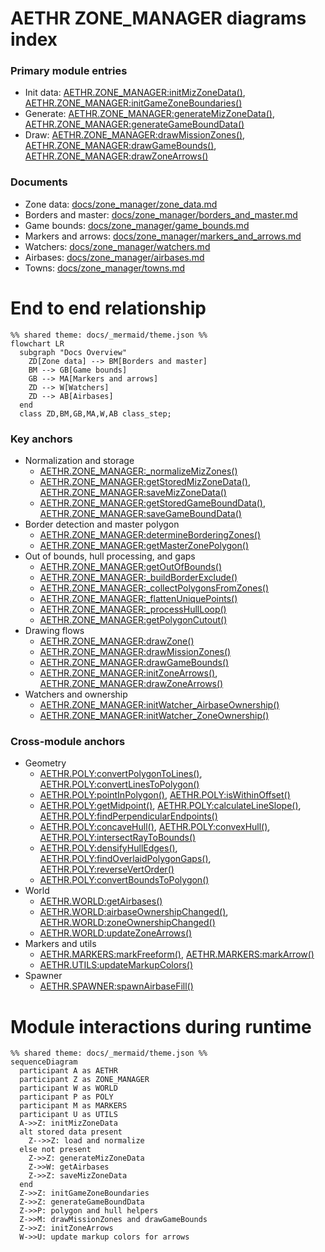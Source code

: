 # AETHR ZONE_MANAGER diagrams index

### Primary module entries
- Init data: [AETHR.ZONE_MANAGER:initMizZoneData()](https://github.com/Gh0st352/AETHR/blob/main/dev/ZONE_MANAGER.lua#L122), [AETHR.ZONE_MANAGER:initGameZoneBoundaries()](https://github.com/Gh0st352/AETHR/blob/main/dev/ZONE_MANAGER.lua#L860)
- Generate: [AETHR.ZONE_MANAGER:generateMizZoneData()](https://github.com/Gh0st352/AETHR/blob/main/dev/ZONE_MANAGER.lua#L205), [AETHR.ZONE_MANAGER:generateGameBoundData()](https://github.com/Gh0st352/AETHR/blob/main/dev/ZONE_MANAGER.lua#L895)
- Draw: [AETHR.ZONE_MANAGER:drawMissionZones()](https://github.com/Gh0st352/AETHR/blob/main/dev/ZONE_MANAGER.lua#L980), [AETHR.ZONE_MANAGER:drawGameBounds()](https://github.com/Gh0st352/AETHR/blob/main/dev/ZONE_MANAGER.lua#L931), [AETHR.ZONE_MANAGER:drawZoneArrows()](https://github.com/Gh0st352/AETHR/blob/main/dev/ZONE_MANAGER.lua#L1025)

### Documents
- Zone data: [docs/zone_manager/zone_data.md](docs/zone_manager/zone_data.md)
- Borders and master: [docs/zone_manager/borders_and_master.md](docs/zone_manager/borders_and_master.md)
- Game bounds: [docs/zone_manager/game_bounds.md](docs/zone_manager/game_bounds.md)
- Markers and arrows: [docs/zone_manager/markers_and_arrows.md](docs/zone_manager/markers_and_arrows.md)
- Watchers: [docs/zone_manager/watchers.md](docs/zone_manager/watchers.md)
- Airbases: [docs/zone_manager/airbases.md](docs/zone_manager/airbases.md)
- Towns: [docs/zone_manager/towns.md](docs/zone_manager/towns.md)

# End to end relationship

```mermaid
%% shared theme: docs/_mermaid/theme.json %%
flowchart LR
  subgraph "Docs Overview"
    ZD[Zone data] --> BM[Borders and master]
    BM --> GB[Game bounds]
    GB --> MA[Markers and arrows]
    ZD --> W[Watchers]
    ZD --> AB[Airbases]
  end
  class ZD,BM,GB,MA,W,AB class_step;
```

### Key anchors
- Normalization and storage
  - [AETHR.ZONE_MANAGER:_normalizeMizZones()](https://github.com/Gh0st352/AETHR/blob/main/dev/ZONE_MANAGER.lua#L53)
  - [AETHR.ZONE_MANAGER:getStoredMizZoneData()](https://github.com/Gh0st352/AETHR/blob/main/dev/ZONE_MANAGER.lua#L141), [AETHR.ZONE_MANAGER:saveMizZoneData()](https://github.com/Gh0st352/AETHR/blob/main/dev/ZONE_MANAGER.lua#L152)
  - [AETHR.ZONE_MANAGER:getStoredGameBoundData()](https://github.com/Gh0st352/AETHR/blob/main/dev/ZONE_MANAGER.lua#L874), [AETHR.ZONE_MANAGER:saveGameBoundData()](https://github.com/Gh0st352/AETHR/blob/main/dev/ZONE_MANAGER.lua#L885)
- Border detection and master polygon
  - [AETHR.ZONE_MANAGER:determineBorderingZones()](https://github.com/Gh0st352/AETHR/blob/main/dev/ZONE_MANAGER.lua#L232)
  - [AETHR.ZONE_MANAGER:getMasterZonePolygon()](https://github.com/Gh0st352/AETHR/blob/main/dev/ZONE_MANAGER.lua#L520)
- Out of bounds, hull processing, and gaps
  - [AETHR.ZONE_MANAGER:getOutOfBounds()](https://github.com/Gh0st352/AETHR/blob/main/dev/ZONE_MANAGER.lua#L799)
  - [AETHR.ZONE_MANAGER:_buildBorderExclude()](https://github.com/Gh0st352/AETHR/blob/main/dev/ZONE_MANAGER.lua#L356)
  - [AETHR.ZONE_MANAGER:_collectPolygonsFromZones()](https://github.com/Gh0st352/AETHR/blob/main/dev/ZONE_MANAGER.lua#L385)
  - [AETHR.ZONE_MANAGER:_flattenUniquePoints()](https://github.com/Gh0st352/AETHR/blob/main/dev/ZONE_MANAGER.lua#L410)
  - [AETHR.ZONE_MANAGER:_processHullLoop()](https://github.com/Gh0st352/AETHR/blob/main/dev/ZONE_MANAGER.lua#L449)
  - [AETHR.ZONE_MANAGER:getPolygonCutout()](https://github.com/Gh0st352/AETHR/blob/main/dev/ZONE_MANAGER.lua#L566)
- Drawing flows
  - [AETHR.ZONE_MANAGER:drawZone()](https://github.com/Gh0st352/AETHR/blob/main/dev/ZONE_MANAGER.lua#L329)
  - [AETHR.ZONE_MANAGER:drawMissionZones()](https://github.com/Gh0st352/AETHR/blob/main/dev/ZONE_MANAGER.lua#L980)
  - [AETHR.ZONE_MANAGER:drawGameBounds()](https://github.com/Gh0st352/AETHR/blob/main/dev/ZONE_MANAGER.lua#L931)
  - [AETHR.ZONE_MANAGER:initZoneArrows()](https://github.com/Gh0st352/AETHR/blob/main/dev/ZONE_MANAGER.lua#L1075), [AETHR.ZONE_MANAGER:drawZoneArrows()](https://github.com/Gh0st352/AETHR/blob/main/dev/ZONE_MANAGER.lua#L1025)
- Watchers and ownership
  - [AETHR.ZONE_MANAGER:initWatcher_AirbaseOwnership()](https://github.com/Gh0st352/AETHR/blob/main/dev/ZONE_MANAGER.lua#L1103)
  - [AETHR.ZONE_MANAGER:initWatcher_ZoneOwnership()](https://github.com/Gh0st352/AETHR/blob/main/dev/ZONE_MANAGER.lua#L1113)

### Cross-module anchors
- Geometry
  - [AETHR.POLY:convertPolygonToLines()](https://github.com/Gh0st352/AETHR/blob/main/dev/POLY.lua#L737), [AETHR.POLY:convertLinesToPolygon()](https://github.com/Gh0st352/AETHR/blob/main/dev/POLY.lua#L582)
  - [AETHR.POLY:pointInPolygon()](https://github.com/Gh0st352/AETHR/blob/main/dev/POLY.lua#L66), [AETHR.POLY:isWithinOffset()](https://github.com/Gh0st352/AETHR/blob/main/dev/POLY.lua#L1106)
  - [AETHR.POLY:getMidpoint()](https://github.com/Gh0st352/AETHR/blob/main/dev/POLY.lua#L1171), [AETHR.POLY:calculateLineSlope()](https://github.com/Gh0st352/AETHR/blob/main/dev/POLY.lua#L1186), [AETHR.POLY:findPerpendicularEndpoints()](https://github.com/Gh0st352/AETHR/blob/main/dev/POLY.lua#L1218)
  - [AETHR.POLY:concaveHull()](https://github.com/Gh0st352/AETHR/blob/main/dev/POLY.lua#L1309), [AETHR.POLY:convexHull()](https://github.com/Gh0st352/AETHR/blob/main/dev/POLY.lua#L1461), [AETHR.POLY:intersectRayToBounds()](https://github.com/Gh0st352/AETHR/blob/main/dev/POLY.lua#L1491)
  - [AETHR.POLY:densifyHullEdges()](https://github.com/Gh0st352/AETHR/blob/main/dev/POLY.lua#L1556), [AETHR.POLY:findOverlaidPolygonGaps()](https://github.com/Gh0st352/AETHR/blob/main/dev/POLY.lua#L1618), [AETHR.POLY:reverseVertOrder()](https://github.com/Gh0st352/AETHR/blob/main/dev/POLY.lua#L1761)
  - [AETHR.POLY:convertBoundsToPolygon()](https://github.com/Gh0st352/AETHR/blob/main/dev/POLY.lua#L1039)
- World
  - [AETHR.WORLD:getAirbases()](https://github.com/Gh0st352/AETHR/blob/main/dev/WORLD.lua#L428)
  - [AETHR.WORLD:airbaseOwnershipChanged()](https://github.com/Gh0st352/AETHR/blob/main/dev/WORLD.lua#L970), [AETHR.WORLD:zoneOwnershipChanged()](https://github.com/Gh0st352/AETHR/blob/main/dev/WORLD.lua#L1006)
  - [AETHR.WORLD:updateZoneArrows()](https://github.com/Gh0st352/AETHR/blob/main/dev/WORLD.lua#L730)
- Markers and utils
  - [AETHR.MARKERS:markFreeform()](https://github.com/Gh0st352/AETHR/blob/main/dev/MARKERS.lua#L43), [AETHR.MARKERS:markArrow()](https://github.com/Gh0st352/AETHR/blob/main/dev/MARKERS.lua#L138)
  - [AETHR.UTILS:updateMarkupColors()](https://github.com/Gh0st352/AETHR/blob/main/dev/UTILS.lua#L188)
- Spawner
  - [AETHR.SPAWNER:spawnAirbaseFill()](https://github.com/Gh0st352/AETHR/blob/main/dev/SPAWNER.lua#L2169)

# Module interactions during runtime

```mermaid
%% shared theme: docs/_mermaid/theme.json %%
sequenceDiagram
  participant A as AETHR
  participant Z as ZONE_MANAGER
  participant W as WORLD
  participant P as POLY
  participant M as MARKERS
  participant U as UTILS
  A->>Z: initMizZoneData
  alt stored data present
    Z-->>Z: load and normalize
  else not present
    Z->>Z: generateMizZoneData
    Z->>W: getAirbases
    Z->>Z: saveMizZoneData
  end
  Z->>Z: initGameZoneBoundaries
  Z->>Z: generateGameBoundData
  Z->>P: polygon and hull helpers
  Z->>M: drawMissionZones and drawGameBounds
  Z->>Z: initZoneArrows
  W->>U: update markup colors for arrows
```